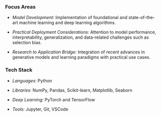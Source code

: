 ### Focus Areas
- _Model Development:_ Implementation of foundational and state-of-the-art machine learning and deep learning algorithms.

- _Practical Deployment Considerations:_ Attention to model performance, interpretability, generalization, and data-related challenges such as selection bias.

- _Research to Application Bridge:_ Integration of recent advances in generative models and learning paradigms with practical use cases.

### Tech Stack
- _Languages:_ Python

- _Libraries:_ NumPy, Pandas, Scikit-learn, Matplotlib, Seaborn

- _Deep Learning:_ PyTorch and TensorFlow

- _Tools:_ Jupyter, Git, VSCode
